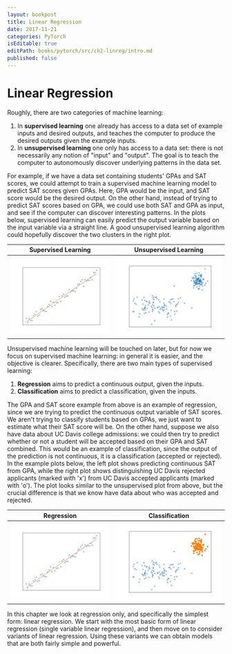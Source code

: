 ```yaml
---
layout: bookpost
title: Linear Regression
date: 2017-11-21
categories: PyTorch
isEditable: true
editPath: books/pytorch/src/ch2-linreg/intro.md
published: false
---
```


# Linear Regression

Roughly, there are two categories of machine learning:

1. In **supervised learning** one already has access to a data set of example inputs and desired outputs, and teaches the computer to produce the desired outputs given the example inputs.
2. In **unsupervised learning** one only has access to a data set: there is not necessarily any notion of "input" and "output". The goal is to teach the computer to autonomously discover underlying patterns in the data set.

For example, if we have a data set containing students' GPAs and SAT scores, we could attempt to train a supervised machine learning model to predict SAT scores given GPAs. Here, GPA would be the input, and SAT score would be the desired output. On the other hand, instead of trying to predict SAT scores based on GPA, we could use both SAT and GPA as input, and see if the computer can discover interesting patterns. In the plots below, supervised learning can easily predict the output variable based on the input variable via a straight line. A good unsupervised learning algorithm could hopefully discover the two clusters in the right plot.

Supervised Learning              |  Unsupervised Learning
:-------------------------------:|:-------------------------------:
![Regression Image][regression]  | ![Clustering Image][clustering]

Unsupervised machine learning will be touched on later, but for now we focus on supervised machine learning: in general it is easier, and the objective is clearer.  Specifically, there are two main types of supervised learning:

1. **Regression** aims to predict a continuous output, given the inputs.
2. **Classification** aims to predict a classification, given the inputs.

The GPA and SAT score example from above is an example of regression, since we are trying to predict the continuous output variable of SAT scores. We aren't trying to classify students based on GPAs, we just want to estimate what their SAT score will be. On the other hand, suppose we also have data about UC Davis college admissions: we could then try to predict whether or not a student will be accepted based on their GPA and SAT combined. This would be an example of classification, since the output of the prediction is not continuous, it is a classification (accepted or rejected). In the example plots below, the left plot shows predicting continuous SAT from GPA, while the right plot shows distinguishing UC Davis rejected applicants (marked with 'x') from UC Davis accepted applicants (marked with 'o'). The plot looks similar to the unsupervised plot from above, but the crucial difference is that we know have data about who was accepted and rejected.

Regression                       |  Classification
:-------------------------------:|:-------------------------------:
![Regression Image][regression]  | ![Classification Image][classification]

In this chapter we look at regression only, and specifically the simplest form: linear regression. We start with the most basic form of linear regression (single variable linear regression), and then move on to consider variants of linear regression. Using these variants we can obtain models that are both fairly simple and powerful.

[regression]: /books/pytorch/book/ch2-linreg/assets/regression.png
[clustering]: /books/pytorch/book/ch2-linreg/assets/clustering.png
[classification]: /books/pytorch/book/ch2-linreg/assets/classification.png
